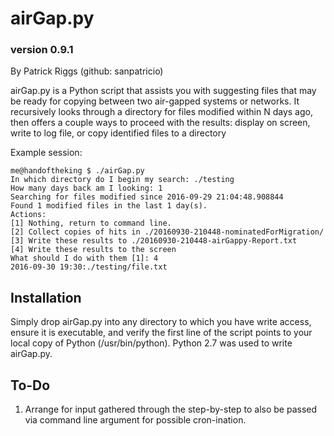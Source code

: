 # airGap.py
### version 0.9.1

By Patrick Riggs (github: sanpatricio)

airGap.py is a Python script that assists you with suggesting files that may be ready for copying between two air-gapped systems or networks.  It recursively looks through a directory for files modified within N days ago, then offers a couple ways to proceed with the results: display on screen, write to log file, or copy identified files to a directory

Example session:

```
me@handoftheking $ ./airGap.py 
In which directory do I begin my search: ./testing
How many days back am I looking: 1
Searching for files modified since 2016-09-29 21:04:48.908844
Found 1 modified files in the last 1 day(s).
Actions:
[1] Nothing, return to command line.
[2] Collect copies of hits in ./20160930-210448-nominatedForMigration/
[3] Write these results to ./20160930-210448-airGappy-Report.txt
[4] Write these results to the screen
What should I do with them [1]: 4
2016-09-30 19:30:./testing/file.txt
```

## Installation
Simply drop airGap.py into any directory to which you have write access, ensure it is executable, and verify the first line of the script points to your local copy of Python (/usr/bin/python).  Python 2.7 was used to write airGap.py.

## To-Do
1. Arrange for input gathered through the step-by-step to also be passed via command line argument for possible cron-ination.
